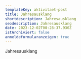 ```yaml
---
templateKey: aktivitaet-post
title: Jahresausklang
shortdescription: Jahresausklang
seodescription: Jahresausklang
date: 2023-12-02T00:28:37.930Z
istArchiviert: false
anmeldeformularanzeigen: true
---
```

Jahresausklang